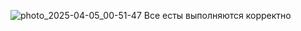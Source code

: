 ![photo_2025-04-05_00-51-47](https://github.com/user-attachments/assets/6b1fc30b-d661-402d-8294-95ed675c3151)
Все есты выполняются корректно
